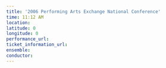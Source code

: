 ```yaml
---
title: '2006 Performing Arts Exchange National Conference'
time: 11:12 AM
location: 
latitude: 0
longitude: 0
performance_url: 
ticket_information_url: 
ensemble: 
conductor: 
---
```

